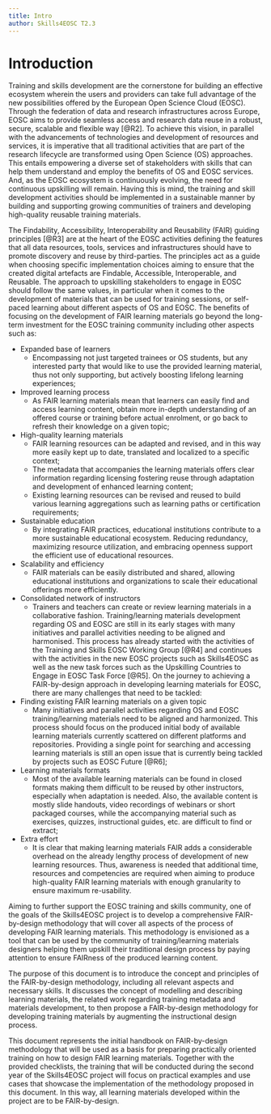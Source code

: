 ```yaml
---
title: Intro
author: Skills4EOSC T2.3
---
```


# Introduction

Training and skills development are the cornerstone for building an effective ecosystem wherein the users and providers can take full advantage of the new possibilities offered by the European Open Science Cloud (EOSC). Through the federation of data and research infrastructures across Europe, EOSC aims to provide seamless access and research data reuse in a robust, secure, scalable and flexible way [@R2]. To achieve this vision, in parallel with the advancements of technologies and development of resources and services, it is imperative that all traditional activities that are part of the research lifecycle are transformed using Open Science (OS) approaches. This entails empowering a diverse set of stakeholders with skills that can help them understand and employ the benefits of OS and EOSC services. And, as the EOSC ecosystem is continuously evolving, the need for continuous upskilling will remain. Having this is mind, the training and skill development activities should be implemented in a sustainable manner by building and supporting growing communities of trainers and developing high-quality reusable training materials.

The Findability, Accessibility, Interoperability and Reusability (FAIR) guiding principles [@R3] are at the heart of the EOSC activities defining the features that all data resources, tools, services and infrastructures should have to promote discovery and reuse by third-parties. The principles act as a guide when choosing specific implementation choices aiming to ensure that the created digital artefacts are Findable, Accessible, Interoperable, and Reusable. The approach to upskilling stakeholders to engage in EOSC should follow the same values, in particular when it comes to the development of materials that can be used for training sessions, or self-paced learning about different aspects of OS and EOSC. The benefits of focusing on the development of FAIR learning materials go beyond the long-term investment for the EOSC training community including other aspects such as:

- Expanded base of learners
    - Encompassing not just targeted trainees or OS students, but any interested party that would like to use the provided learning material, thus not only supporting, but actively boosting lifelong learning experiences;
- Improved learning process
    - As FAIR learning materials mean that learners can easily find and access learning content, obtain more in-depth understanding of an offered course or training before actual enrolment, or go back to refresh their knowledge on a given topic;
- High-quality learning materials
    - FAIR learning resources can be adapted and revised, and in this way more easily kept up to date, translated and localized to a specific context;
    - The metadata that accompanies the learning materials offers clear information regarding licensing fostering reuse through adaptation and development of enhanced learning content;
    - Existing learning resources can be revised and reused to build various learning aggregations such as learning paths or certification requirements;
- Sustainable education
    - By integrating FAIR practices, educational institutions contribute to a more sustainable educational ecosystem. Reducing redundancy, maximizing resource utilization, and embracing openness support the efficient use of educational resources.
- Scalability and efficiency
    - FAIR materials can be easily distributed and shared, allowing educational institutions and organizations to scale their educational offerings more efficiently.
- Consolidated network of instructors
    - Trainers and teachers can create or review learning materials in a collaborative fashion.
Training/learning materials development regarding OS and EOSC are still in its early stages with many initiatives and parallel activities needing to be aligned and harmonised. This process has already started with the activities of the Training and Skills EOSC Working Group [@R4] and continues with the activities in the new EOSC projects such as Skills4EOSC as well as the new task forces such as the Upskilling Countries to Engage in EOSC Task Force [@R5]. On the journey to achieving a FAIR-by-design approach in developing learning materials for EOSC, there are many challenges that need to be tackled:
- Finding existing FAIR learning materials on a given topic 
    - Many initiatives and parallel activities regarding OS and EOSC training/learning materials need to be aligned and harmonized. This process should focus on the produced initial body of available learning materials currently scattered on different platforms and repositories. Providing a single point for searching and accessing learning materials is still an open issue that is currently being tackled by projects such as EOSC Future [@R6];
- Learning materials formats
    - Most of the available learning materials can be found in closed formats making them difficult to be reused by other instructors, especially when adaptation is needed. Also, the available content is mostly slide handouts, video recordings of webinars or short packaged courses, while the accompanying material such as exercises, quizzes, instructional guides, etc. are difficult to find or extract;
- Extra effort
    - It is clear that making learning materials FAIR adds a considerable overhead on the already lengthy process of development of new learning resources. Thus, awareness is needed that additional time, resources and competencies are required when aiming to produce high-quality FAIR learning materials with enough granularity to ensure maximum re-usability.

Aiming to further support the EOSC training and skills community, one of the goals of the Skills4EOSC project is to develop a comprehensive FAIR-by-design methodology that will cover all aspects of the process of developing FAIR learning materials. This methodology is envisioned as a tool that can be used by the community of training/learning materials designers helping them upskill their traditional design process by paying attention to ensure FAIRness of the produced learning content.

The purpose of this document is to introduce the concept and principles of the FAIR-by-design methodology, including all relevant aspects and necessary skills. It discusses the concept of modelling and describing learning materials, the related work regarding training metadata and materials development, to then propose a FAIR-by-design methodology for developing training materials by augmenting the instructional design process. 

This document represents the initial handbook on FAIR-by-design methodology that will be used as a basis for preparing practically oriented training on how to design FAIR learning materials. Together with the provided checklists, the training that will be conducted during the second year of the Skills4EOSC project will focus on practical examples and use cases that showcase the implementation of the methodology proposed in this document. In this way, all learning materials developed within the project are to be FAIR-by-design.